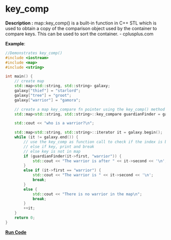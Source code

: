 # key_comp

**Description :** map::key_comp() is a built-in function in C++ STL which is used to obtain a copy of the comparison object used by the container to compare keys. This can be used to sort the container. - cplusplus.com

**Example**:

```cpp
//Demonstrates key_comp()
#include <iostream>
#include <map>
#include <string>

int main() {
	// create map
	std::map<std::string, std::string> galaxy;
	galaxy["thief"] = "starlord";
	galaxy["tree"] = "groot";
	galaxy["warrior"] = "gamora";

	// create a map key_compare fn pointer using the key_comp() method
	std::map<std::string, std::string>::key_compare guardianFinder = galaxy.key_comp();

	std::cout << "who is a warrior?\n";

	std::map<std::string, std::string>::iterator it = galaxy.begin();
	while (it != galaxy.end()) {
		// use the key_comp as function call to check if the index is before the target key, 
		// else if key, print and break
		// else key is not in map
		if (guardianFinder(it->first, "warrior")) {
			std::cout << "The warrior is after " << it->second << '\n';
		}
		else if (it->first == "warrior") {
			std::cout << "The warrior is " << it->second << '\n';
			break;
		}
		else {
			std::cout << "There is no warrior in the map\n";
			break;
		}
		++it;
	}
	return 0;
}
```

**[Run Code](https://rextester.com/TLFWY36259)**

